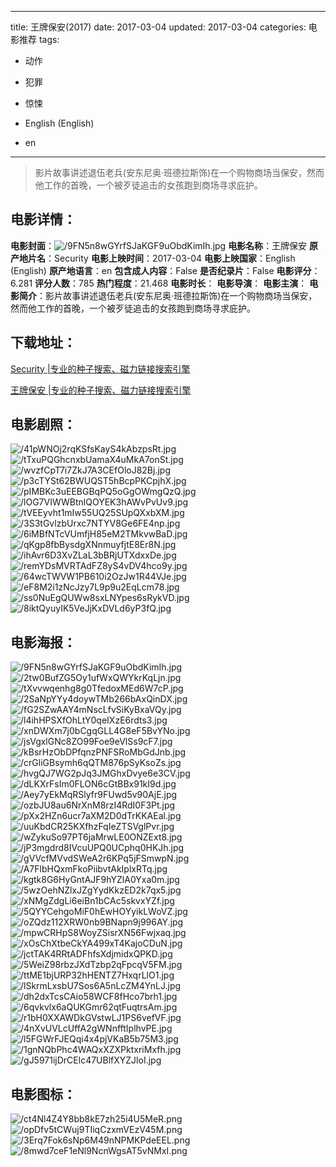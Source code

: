 
---
title: 王牌保安(2017)
date: 2017-03-04
updated: 2017-03-04
categories: 电影推荐
tags:
- 动作
- 犯罪
- 惊悚

- English (English)
- en
---


> 影片故事讲述退伍老兵(安东尼奥·班德拉斯饰)在一个购物商场当保安，然而他工作的首晚，一个被歹徒追击的女孩跑到商场寻求庇护。

## **电影详情**：

**电影封面**：<img src="https://image.tmdb.org/t/p/w200/9FN5n8wGYrfSJaKGF9uObdKimIh.jpg" alt="/9FN5n8wGYrfSJaKGF9uObdKimIh.jpg" title="/9FN5n8wGYrfSJaKGF9uObdKimIh.jpg">
**电影名称**：王牌保安
**原产地片名**：Security
**电影上映时间**：2017-03-04
**电影上映国家**：English (English)
**原产地语言**：en
**包含成人内容**：False
**是否纪录片**：False
**电影评分**：6.281
**评分人数**：785
**热门程度**：21.468
**电影时长**：
**电影导演**：
**电影主演**：
**电影简介**：影片故事讲述退伍老兵(安东尼奥·班德拉斯饰)在一个购物商场当保安，然而他工作的首晚，一个被歹徒追击的女孩跑到商场寻求庇护。

## **下载地址**：
[Security |专业的种子搜索、磁力链接搜索引擎](https://movie.amd794.com:2083/?search=Security&ordering=&mode=match_phrase&page_size=10&page=1)

[王牌保安 |专业的种子搜索、磁力链接搜索引擎](https://movie.amd794.com:2083/?search=%E7%8E%8B%E7%89%8C%E4%BF%9D%E5%AE%89&ordering=&mode=match_phrase&page_size=10&page=1)
 

## **电影剧照**：
<img src="https://image.tmdb.org/t/p/original/41pWNOj2rqKSfsKayS4kAbzpsRt.jpg" alt="/41pWNOj2rqKSfsKayS4kAbzpsRt.jpg" title="/41pWNOj2rqKSfsKayS4kAbzpsRt.jpg"><img src="https://image.tmdb.org/t/p/original/tTxuPQGhcnxbUamaX4uMkA7onSt.jpg" alt="/tTxuPQGhcnxbUamaX4uMkA7onSt.jpg" title="/tTxuPQGhcnxbUamaX4uMkA7onSt.jpg"><img src="https://image.tmdb.org/t/p/original/wvzfCpT7i7ZkJ7A3CEfOloJ82Bj.jpg" alt="/wvzfCpT7i7ZkJ7A3CEfOloJ82Bj.jpg" title="/wvzfCpT7i7ZkJ7A3CEfOloJ82Bj.jpg"><img src="https://image.tmdb.org/t/p/original/p3cTYSt62BWUQST5hBcpPKCpjhX.jpg" alt="/p3cTYSt62BWUQST5hBcpPKCpjhX.jpg" title="/p3cTYSt62BWUQST5hBcpPKCpjhX.jpg"><img src="https://image.tmdb.org/t/p/original/pIMBKc3uEEBGBqPQ5oGgOWmgQzQ.jpg" alt="/pIMBKc3uEEBGBqPQ5oGgOWmgQzQ.jpg" title="/pIMBKc3uEEBGBqPQ5oGgOWmgQzQ.jpg"><img src="https://image.tmdb.org/t/p/original/lOG7VIWWBtnlQOYEK3hAWvPvUv9.jpg" alt="/lOG7VIWWBtnlQOYEK3hAWvPvUv9.jpg" title="/lOG7VIWWBtnlQOYEK3hAWvPvUv9.jpg"><img src="https://image.tmdb.org/t/p/original/tVEEyvht1mIw55UQ25SUpQXxbXM.jpg" alt="/tVEEyvht1mIw55UQ25SUpQXxbXM.jpg" title="/tVEEyvht1mIw55UQ25SUpQXxbXM.jpg"><img src="https://image.tmdb.org/t/p/original/3S3tGvlzbUrxc7NTYV8Ge6FE4np.jpg" alt="/3S3tGvlzbUrxc7NTYV8Ge6FE4np.jpg" title="/3S3tGvlzbUrxc7NTYV8Ge6FE4np.jpg"><img src="https://image.tmdb.org/t/p/original/6iMBfNTcVUmfjH85eM2TMkvwBaD.jpg" alt="/6iMBfNTcVUmfjH85eM2TMkvwBaD.jpg" title="/6iMBfNTcVUmfjH85eM2TMkvwBaD.jpg"><img src="https://image.tmdb.org/t/p/original/qKgp8fbBysdgXNnmuyfjtE8Er8N.jpg" alt="/qKgp8fbBysdgXNnmuyfjtE8Er8N.jpg" title="/qKgp8fbBysdgXNnmuyfjtE8Er8N.jpg"><img src="https://image.tmdb.org/t/p/original/ihAvr6D3XvZLaL3bBRjUTXdxxDe.jpg" alt="/ihAvr6D3XvZLaL3bBRjUTXdxxDe.jpg" title="/ihAvr6D3XvZLaL3bBRjUTXdxxDe.jpg"><img src="https://image.tmdb.org/t/p/original/remYDsMVRTAdFZ8yS4vDV4hco9y.jpg" alt="/remYDsMVRTAdFZ8yS4vDV4hco9y.jpg" title="/remYDsMVRTAdFZ8yS4vDV4hco9y.jpg"><img src="https://image.tmdb.org/t/p/original/64wcTWVW1PB610i2OzJw1R44VJe.jpg" alt="/64wcTWVW1PB610i2OzJw1R44VJe.jpg" title="/64wcTWVW1PB610i2OzJw1R44VJe.jpg"><img src="https://image.tmdb.org/t/p/original/eF8M2i1zNcJzy7L9p9u2EqLcm78.jpg" alt="/eF8M2i1zNcJzy7L9p9u2EqLcm78.jpg" title="/eF8M2i1zNcJzy7L9p9u2EqLcm78.jpg"><img src="https://image.tmdb.org/t/p/original/ss0NuEgQUWw8sxLNYpes6sRykVD.jpg" alt="/ss0NuEgQUWw8sxLNYpes6sRykVD.jpg" title="/ss0NuEgQUWw8sxLNYpes6sRykVD.jpg"><img src="https://image.tmdb.org/t/p/original/8iktQyuyIK5VeJjKxDVLd6yP3fQ.jpg" alt="/8iktQyuyIK5VeJjKxDVLd6yP3fQ.jpg" title="/8iktQyuyIK5VeJjKxDVLd6yP3fQ.jpg">

## **电影海报**：
<img src="https://image.tmdb.org/t/p/original/9FN5n8wGYrfSJaKGF9uObdKimIh.jpg" alt="/9FN5n8wGYrfSJaKGF9uObdKimIh.jpg" title="/9FN5n8wGYrfSJaKGF9uObdKimIh.jpg"><img src="https://image.tmdb.org/t/p/original/2tw0BufZG5Oy1ufWxQWYkrKqLjn.jpg" alt="/2tw0BufZG5Oy1ufWxQWYkrKqLjn.jpg" title="/2tw0BufZG5Oy1ufWxQWYkrKqLjn.jpg"><img src="https://image.tmdb.org/t/p/original/tXvvwqenhg8g0TfedoxMEd6W7cP.jpg" alt="/tXvvwqenhg8g0TfedoxMEd6W7cP.jpg" title="/tXvvwqenhg8g0TfedoxMEd6W7cP.jpg"><img src="https://image.tmdb.org/t/p/original/2SaNpYYy4doywTMb266bAxQinDX.jpg" alt="/2SaNpYYy4doywTMb266bAxQinDX.jpg" title="/2SaNpYYy4doywTMb266bAxQinDX.jpg"><img src="https://image.tmdb.org/t/p/original/fG2SZwAAY4mNscLfvSiKyBxaVQy.jpg" alt="/fG2SZwAAY4mNscLfvSiKyBxaVQy.jpg" title="/fG2SZwAAY4mNscLfvSiKyBxaVQy.jpg"><img src="https://image.tmdb.org/t/p/original/l4ihHPSXfOhLtY0qeIXzE6rdts3.jpg" alt="/l4ihHPSXfOhLtY0qeIXzE6rdts3.jpg" title="/l4ihHPSXfOhLtY0qeIXzE6rdts3.jpg"><img src="https://image.tmdb.org/t/p/original/xnDWXm7j0bCgqGLL4G8eF5BvYNo.jpg" alt="/xnDWXm7j0bCgqGLL4G8eF5BvYNo.jpg" title="/xnDWXm7j0bCgqGLL4G8eF5BvYNo.jpg"><img src="https://image.tmdb.org/t/p/original/jsVgxlGNc8ZO99Foe9eVlSs9cF7.jpg" alt="/jsVgxlGNc8ZO99Foe9eVlSs9cF7.jpg" title="/jsVgxlGNc8ZO99Foe9eVlSs9cF7.jpg"><img src="https://image.tmdb.org/t/p/original/kBsrHzObDPfqnzPNFSRoMbGdJnb.jpg" alt="/kBsrHzObDPfqnzPNFSRoMbGdJnb.jpg" title="/kBsrHzObDPfqnzPNFSRoMbGdJnb.jpg"><img src="https://image.tmdb.org/t/p/original/crGliGBsymh6qQTM876pSyKsoZs.jpg" alt="/crGliGBsymh6qQTM876pSyKsoZs.jpg" title="/crGliGBsymh6qQTM876pSyKsoZs.jpg"><img src="https://image.tmdb.org/t/p/original/hvgQJ7WG2pJq3JMGhxDvye6e3CV.jpg" alt="/hvgQJ7WG2pJq3JMGhxDvye6e3CV.jpg" title="/hvgQJ7WG2pJq3JMGhxDvye6e3CV.jpg"><img src="https://image.tmdb.org/t/p/original/dLKXrFsIm0FLON6cGtBBx91kI9d.jpg" alt="/dLKXrFsIm0FLON6cGtBBx91kI9d.jpg" title="/dLKXrFsIm0FLON6cGtBBx91kI9d.jpg"><img src="https://image.tmdb.org/t/p/original/Aey7yEkMqRSlyfr9FUwd5v90AjE.jpg" alt="/Aey7yEkMqRSlyfr9FUwd5v90AjE.jpg" title="/Aey7yEkMqRSlyfr9FUwd5v90AjE.jpg"><img src="https://image.tmdb.org/t/p/original/ozbJU8au6NrXnM8rzI4RdI0F3Pt.jpg" alt="/ozbJU8au6NrXnM8rzI4RdI0F3Pt.jpg" title="/ozbJU8au6NrXnM8rzI4RdI0F3Pt.jpg"><img src="https://image.tmdb.org/t/p/original/pXx2HZn6ucr7aXM2D0dTrKKAEal.jpg" alt="/pXx2HZn6ucr7aXM2D0dTrKKAEal.jpg" title="/pXx2HZn6ucr7aXM2D0dTrKKAEal.jpg"><img src="https://image.tmdb.org/t/p/original/uuKbdCR25KXfhzFqIeZTSVglPvr.jpg" alt="/uuKbdCR25KXfhzFqIeZTSVglPvr.jpg" title="/uuKbdCR25KXfhzFqIeZTSVglPvr.jpg"><img src="https://image.tmdb.org/t/p/original/wZykuSo97PT6jaMrwLE0ONZExt8.jpg" alt="/wZykuSo97PT6jaMrwLE0ONZExt8.jpg" title="/wZykuSo97PT6jaMrwLE0ONZExt8.jpg"><img src="https://image.tmdb.org/t/p/original/jP3mgdrd8IVcuUPQ0UCphq0HKJh.jpg" alt="/jP3mgdrd8IVcuUPQ0UCphq0HKJh.jpg" title="/jP3mgdrd8IVcuUPQ0UCphq0HKJh.jpg"><img src="https://image.tmdb.org/t/p/original/gVVcfMVvdSWeA2r6KPq5jFSmwpN.jpg" alt="/gVVcfMVvdSWeA2r6KPq5jFSmwpN.jpg" title="/gVVcfMVvdSWeA2r6KPq5jFSmwpN.jpg"><img src="https://image.tmdb.org/t/p/original/A7FlbHQxmFkoPiibvtAkIplxRTq.jpg" alt="/A7FlbHQxmFkoPiibvtAkIplxRTq.jpg" title="/A7FlbHQxmFkoPiibvtAkIplxRTq.jpg"><img src="https://image.tmdb.org/t/p/original/kgtk8G6HyGntAJF9hYZlA0Yxa0m.jpg" alt="/kgtk8G6HyGntAJF9hYZlA0Yxa0m.jpg" title="/kgtk8G6HyGntAJF9hYZlA0Yxa0m.jpg"><img src="https://image.tmdb.org/t/p/original/5wzOehNZlxJZgYydKkzED2k7qx5.jpg" alt="/5wzOehNZlxJZgYydKkzED2k7qx5.jpg" title="/5wzOehNZlxJZgYydKkzED2k7qx5.jpg"><img src="https://image.tmdb.org/t/p/original/xNMgZdgLi6eiBn1bCAc5skvxYZf.jpg" alt="/xNMgZdgLi6eiBn1bCAc5skvxYZf.jpg" title="/xNMgZdgLi6eiBn1bCAc5skvxYZf.jpg"><img src="https://image.tmdb.org/t/p/original/5QYYCehgoMiF0hEwHOYyikLWoVZ.jpg" alt="/5QYYCehgoMiF0hEwHOYyikLWoVZ.jpg" title="/5QYYCehgoMiF0hEwHOYyikLWoVZ.jpg"><img src="https://image.tmdb.org/t/p/original/oZQdz112XRW0nb9BNapn9j996AY.jpg" alt="/oZQdz112XRW0nb9BNapn9j996AY.jpg" title="/oZQdz112XRW0nb9BNapn9j996AY.jpg"><img src="https://image.tmdb.org/t/p/original/mpwCRHpS8WoyZSisrXN56Fwjxaq.jpg" alt="/mpwCRHpS8WoyZSisrXN56Fwjxaq.jpg" title="/mpwCRHpS8WoyZSisrXN56Fwjxaq.jpg"><img src="https://image.tmdb.org/t/p/original/xOsChXtbeCkYA499xT4KajoCDuN.jpg" alt="/xOsChXtbeCkYA499xT4KajoCDuN.jpg" title="/xOsChXtbeCkYA499xT4KajoCDuN.jpg"><img src="https://image.tmdb.org/t/p/original/jctTAK4RRtADFhfsXdjmidxQPKD.jpg" alt="/jctTAK4RRtADFhfsXdjmidxQPKD.jpg" title="/jctTAK4RRtADFhfsXdjmidxQPKD.jpg"><img src="https://image.tmdb.org/t/p/original/5WeiZ98rbzJXdTzbp2qFpcqV5FM.jpg" alt="/5WeiZ98rbzJXdTzbp2qFpcqV5FM.jpg" title="/5WeiZ98rbzJXdTzbp2qFpcqV5FM.jpg"><img src="https://image.tmdb.org/t/p/original/ttME1bjURP32hHENTZ7HxqrLlO1.jpg" alt="/ttME1bjURP32hHENTZ7HxqrLlO1.jpg" title="/ttME1bjURP32hHENTZ7HxqrLlO1.jpg"><img src="https://image.tmdb.org/t/p/original/lSkrmLxsbU7Sos6A5nLcZM4YnLJ.jpg" alt="/lSkrmLxsbU7Sos6A5nLcZM4YnLJ.jpg" title="/lSkrmLxsbU7Sos6A5nLcZM4YnLJ.jpg"><img src="https://image.tmdb.org/t/p/original/dh2dxTcsCAio58WCF8fHco7brh1.jpg" alt="/dh2dxTcsCAio58WCF8fHco7brh1.jpg" title="/dh2dxTcsCAio58WCF8fHco7brh1.jpg"><img src="https://image.tmdb.org/t/p/original/6qvkvlx6aQUKGmr62qtFuqtrsAm.jpg" alt="/6qvkvlx6aQUKGmr62qtFuqtrsAm.jpg" title="/6qvkvlx6aQUKGmr62qtFuqtrsAm.jpg"><img src="https://image.tmdb.org/t/p/original/r1bH0XXAWDkGVstwLJ1PS6vefVF.jpg" alt="/r1bH0XXAWDkGVstwLJ1PS6vefVF.jpg" title="/r1bH0XXAWDkGVstwLJ1PS6vefVF.jpg"><img src="https://image.tmdb.org/t/p/original/4nXvUVLcUffA2gWNnfftIplhvPE.jpg" alt="/4nXvUVLcUffA2gWNnfftIplhvPE.jpg" title="/4nXvUVLcUffA2gWNnfftIplhvPE.jpg"><img src="https://image.tmdb.org/t/p/original/l5FGWrFJEQqi4x4pjVKaB5b75M3.jpg" alt="/l5FGWrFJEQqi4x4pjVKaB5b75M3.jpg" title="/l5FGWrFJEQqi4x4pjVKaB5b75M3.jpg"><img src="https://image.tmdb.org/t/p/original/1gnNQbPhc4WAQxXZXPktxriMxfh.jpg" alt="/1gnNQbPhc4WAQxXZXPktxriMxfh.jpg" title="/1gnNQbPhc4WAQxXZXPktxriMxfh.jpg"><img src="https://image.tmdb.org/t/p/original/gJ5971ijDrCElc47UBlfXYZJloI.jpg" alt="/gJ5971ijDrCElc47UBlfXYZJloI.jpg" title="/gJ5971ijDrCElc47UBlfXYZJloI.jpg">

## **电影图标**：
<img src="https://image.tmdb.org/t/p/original/ct4Nl4Z4Y8bb8kE7zh25i4U5MeR.png" alt="/ct4Nl4Z4Y8bb8kE7zh25i4U5MeR.png" title="/ct4Nl4Z4Y8bb8kE7zh25i4U5MeR.png"><img src="https://image.tmdb.org/t/p/original/opDfv5tCWuj9TIiqCzxmVEzV45M.png" alt="/opDfv5tCWuj9TIiqCzxmVEzV45M.png" title="/opDfv5tCWuj9TIiqCzxmVEzV45M.png"><img src="https://image.tmdb.org/t/p/original/3Erq7Fok6sNp6M49nNPMKPdeEEL.png" alt="/3Erq7Fok6sNp6M49nNPMKPdeEEL.png" title="/3Erq7Fok6sNp6M49nNPMKPdeEEL.png"><img src="https://image.tmdb.org/t/p/original/8mwd7ceF1eNl9NcnWgsAT5vNMxI.png" alt="/8mwd7ceF1eNl9NcnWgsAT5vNMxI.png" title="/8mwd7ceF1eNl9NcnWgsAT5vNMxI.png">
